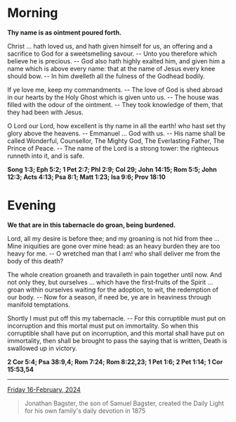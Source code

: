 # Morning

**Thy name is as ointment poured forth.**
 
Christ ... hath loved us, and hath given himself for us, an offering and a sacrifice to God for a sweetsmelling savour. -- Unto you therefore which believe he is precious. -- God also hath highly exalted him, and given him a name which is above every name: that at the name of Jesus every knee should bow. -- In him dwelleth all the fulness of the Godhead bodily.
 
If ye love me, keep my commandments. -- The love of God is shed abroad in our hearts by the Holy Ghost which is given unto us. -- The house was filled with the odour of the ointment. -- They took knowledge of them, that they had been with Jesus.
 
O Lord our Lord, how excellent is thy name in all the earth! who hast set thy glory above the heavens. -- Emmanuel ... God with us. -- His name shall be called Wonderful, Counsellor, The Mighty God, The Everlasting Father, The Prince of Peace. -- The name of the Lord is a strong tower: the righteous runneth into it, and is safe.  

**Song 1:3; Eph 5:2; 1 Pet 2:7; Phl 2:9; Col 29; John 14:15; Rom 5:5; John 12:3; Acts 4:13; Psa 8:1; Matt 1:23; Isa 9:6; Prov 18:10**

# Evening

**We that are in this tabernacle do groan, being burdened.**
 
Lord, all my desire is before thee; and my groaning is not hid from thee ... Mine iniquities are gone over mine head: as an heavy burden they are too heavy for me. -- O wretched man that I am! who shall deliver me from the body of this death?
 
The whole creation groaneth and travaileth in pain together until now. And not only they, but ourselves ... which have the first‑fruits of the Spirit ... groan within ourselves waiting for the adoption, to wit, the redemption of our body. -- Now for a season, if need be, ye are in heaviness through manifold temptations.
 
Shortly I must put off this my tabernacle. -- For this corruptible must put on incorruption and this mortal must put on immortality. So when this corruptible shall have put on incorruption, and this mortal shall have put on immortality, then shall be brought to pass the saying that is written, Death is swallowed up in victory.  

**2 Cor 5:4; Psa 38:9,4; Rom 7:24; Rom 8:22,23; 1 Pet 1:6; 2 Pet 1:14; 1 Cor 15:53,54**

---

[Friday 16-February, 2024](https://t.me/s/daily_light)

> Jonathan Bagster, the son of Samuel Bagster, created the Daily Light for his own family's daily devotion in 1875

